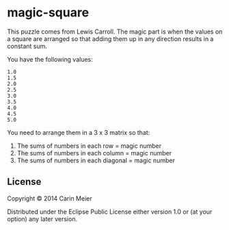 ﻿# magic-square

This puzzle comes from Lewis Carroll.  The magic part is when the
values on a square are arranged so that adding them up in any direction results in
a constant sum.


You have the following values:

```
1.0
1.5
2.0
2.5
3.0
3.5
4.0
4.5
5.0
```

You need to arrange them in a 3 x 3 matrix so that:

1. The sums of numbers in each row = magic number
2. The sums of numbers in each column = magic number
3. The sums of numbers in each diagonal = magic number


## License

Copyright © 2014 Carin Meier

Distributed under the Eclipse Public License either version 1.0 or (at
your option) any later version.
